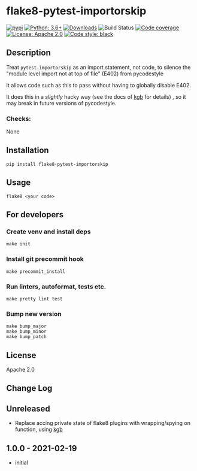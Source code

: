 # flake8-pytest-importorskip

[![pypi](https://badge.fury.io/py/flake8-pytest-importorskip.svg)](https://pypi.org/project/flake8-pytest-importorskip)
[![Python: 3.6+](https://img.shields.io/badge/Python-3.6+-blue.svg)](https://pypi.org/project/flake8-pytest-importorskip)
[![Downloads](https://img.shields.io/pypi/dm/flake8-pytest-importorskip.svg)](https://pypistats.org/packages/flake8-pytest-importorskip)
![Build Status](https://img.shields.io/github/checks-status/ashb/flake8-pytest-importorskip/main)
[![Code coverage](https://codecov.io/gh/ashb/flake8-pytest-importorskip/branch/main/graph/badge.svg)](https://codecov.io/gh/ashb/flake8-pytest-importorskip)
[![License: Apache 2.0](https://img.shields.io/badge/License-Apache%202.0-green.svg)](https://en.wikipedia.org/wiki/Apache_License)
[![Code style: black](https://img.shields.io/badge/code%20style-black-000000.svg)](https://github.com/ambv/black)

## Description

Treat `pytest.importorskip` as an import statement, not code, to silence the "module level import not at top of file" (E402) from pycodestyle

It allows code such as this to pass without having to globally disable E402.

It does this in a _slightly_ hacky way (see the docs of [kgb] for details) , so it may break in future versions of pycodestyle.

### Checks:

None

## Installation

    pip install flake8-pytest-importorskip

## Usage

`flake8 <your code>`

## For developers

### Create venv and install deps

    make init

### Install git precommit hook

    make precommit_install

### Run linters, autoformat, tests etc.

    make pretty lint test

### Bump new version

    make bump_major
    make bump_minor
    make bump_patch

## License

Apache 2.0

[kgb]: https://github.com/beanbaginc/kgb

## Change Log

Unreleased
-----

* Replace accing private state of flake8 plugins with wrapping/spying on function, using [kgb]

1.0.0 - 2021-02-19
-----

* initial
